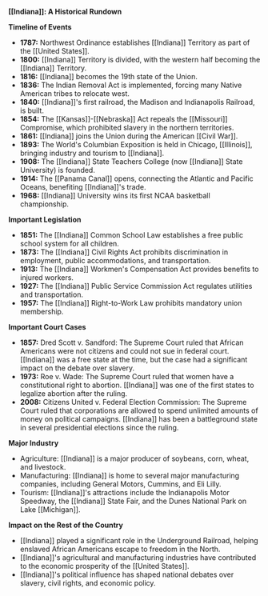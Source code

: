 **[[Indiana]]: A Historical Rundown**

**Timeline of Events**

* **1787:** Northwest Ordinance establishes [[Indiana]] Territory as part of the [[United States]].
* **1800:** [[Indiana]] Territory is divided, with the western half becoming the [[Indiana]] Territory.
* **1816:** [[Indiana]] becomes the 19th state of the Union.
* **1836:** The Indian Removal Act is implemented, forcing many Native American tribes to relocate west.
* **1840:** [[Indiana]]'s first railroad, the Madison and Indianapolis Railroad, is built.
* **1854:** The [[Kansas]]-[[Nebraska]] Act repeals the [[Missouri]] Compromise, which prohibited slavery in the northern territories.
* **1861:** [[Indiana]] joins the Union during the American [[Civil War]].
* **1893:** The World's Columbian Exposition is held in Chicago, [[Illinois]], bringing industry and tourism to [[Indiana]].
* **1908:** The [[Indiana]] State Teachers College (now [[Indiana]] State University) is founded.
* **1914:** The [[Panama Canal]] opens, connecting the Atlantic and Pacific Oceans, benefiting [[Indiana]]'s trade.
* **1968:** [[Indiana]] University wins its first NCAA basketball championship.

**Important Legislation**

* **1851:** The [[Indiana]] Common School Law establishes a free public school system for all children.
* **1873:** The [[Indiana]] Civil Rights Act prohibits discrimination in employment, public accommodations, and transportation.
* **1913:** The [[Indiana]] Workmen's Compensation Act provides benefits to injured workers.
* **1927:** The [[Indiana]] Public Service Commission Act regulates utilities and transportation.
* **1957:** The [[Indiana]] Right-to-Work Law prohibits mandatory union membership.

**Important Court Cases**

* **1857:** Dred Scott v. Sandford: The Supreme Court ruled that African Americans were not citizens and could not sue in federal court. [[Indiana]] was a free state at the time, but the case had a significant impact on the debate over slavery.
* **1973:** Roe v. Wade: The Supreme Court ruled that women have a constitutional right to abortion. [[Indiana]] was one of the first states to legalize abortion after the ruling.
* **2008:** Citizens United v. Federal Election Commission: The Supreme Court ruled that corporations are allowed to spend unlimited amounts of money on political campaigns. [[Indiana]] has been a battleground state in several presidential elections since the ruling.

**Major Industry**

* Agriculture: [[Indiana]] is a major producer of soybeans, corn, wheat, and livestock.
* Manufacturing: [[Indiana]] is home to several major manufacturing companies, including General Motors, Cummins, and Eli Lilly.
* Tourism: [[Indiana]]'s attractions include the Indianapolis Motor Speedway, the [[Indiana]] State Fair, and the Dunes National Park on Lake [[Michigan]].

**Impact on the Rest of the Country**

* [[Indiana]] played a significant role in the Underground Railroad, helping enslaved African Americans escape to freedom in the North.
* [[Indiana]]'s agricultural and manufacturing industries have contributed to the economic prosperity of the [[United States]].
* [[Indiana]]'s political influence has shaped national debates over slavery, civil rights, and economic policy.